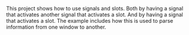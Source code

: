 This project shows how to use signals and slots.
Both by having a signal that activates another signal that activates a slot.
And by having a signal that activates a slot.
The example includes how this is used to parse information from one window to another.